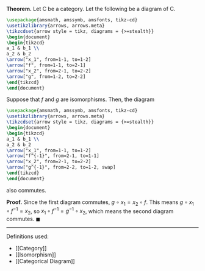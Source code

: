 **Theorem.** Let $\mathsf{C}$ be a category. Let the following be a diagram of $\mathsf{C}$.

```tikz
\usepackage{amsmath, amssymb, amsfonts, tikz-cd}
\usetikzlibrary{arrows, arrows.meta}
\tikzcdset{arrow style = tikz, diagrams = {>=stealth}}
\begin{document}
\begin{tikzcd}
a_1 & b_1 \\
a_2 & b_2
\arrow["x_1", from=1-1, to=1-2]
\arrow["f", from=1-1, to=2-1]
\arrow["x_2", from=2-1, to=2-2]
\arrow["g", from=1-2, to=2-2]
\end{tikzcd}
\end{document}
```

Suppose that $f$ and $g$ are isomorphisms. Then, the diagram

```tikz
\usepackage{amsmath, amssymb, amsfonts, tikz-cd}
\usetikzlibrary{arrows, arrows.meta}
\tikzcdset{arrow style = tikz, diagrams = {>=stealth}}
\begin{document}
\begin{tikzcd}
a_1 & b_1 \\
a_2 & b_2
\arrow["x_1", from=1-1, to=1-2]
\arrow["f^{-1}", from=2-1, to=1-1]
\arrow["x_2", from=2-1, to=2-2]
\arrow["g^{-1}", from=2-2, to=1-2, swap]
\end{tikzcd}
\end{document}
```

also commutes.

**Proof.** Since the first diagram commutes, $g\circ x_{1}=x_{2}\circ f$. This means $g\circ x_{1}\circ f^{-1}=x_{2}$, so $x_{1}\circ f^{-1}=g^{-1}\circ x_{2}$, which means the second diagram commutes. $\blacksquare$
***
Definitions used:
- [[Category]]
- [[Isomorphism]]
- [[Categorical Diagram]]